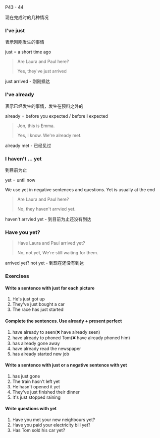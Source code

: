 P43 - 44

现在完成时的几种情况

### I've just

表示刚刚发生的事情

just = a short time ago

> Are Laura and Paul here?
>
> Yes, they've just arrived

just arrived - 刚刚抵达

### I've already

表示已经发生的事情，发生在预料之外的

already = before you expected / before I expected

> Jon, this is Emma.
>
> Yes, I know. We're already met.

already met - 已经见过

### I haven't ... yet

到目前为止

yet = until now

We use yet in negative sentences and questions. Yet is usually at the end

> Are Laura and Paul here?
>
> No, they haven't arrvied yet.

haven't arrvied yet - 到目前为止还没有到达

### Have you yet?

> Have Laura and Paul arrived yet?
>
> No, not yet, We're still waiting for them.

arrived yet? not yet - 到现在还没有到达

### Exercises

#### Write a sentence with just for each picture

1. He's just got up
2. They've just bought a car
3. The race has just started

#### Complete the sentences. Use already + present perfect

1. have already to seen(❌ have already seen)
2. have already to phoned Tom(❌ have already phoned him)
3. has already gone away
4. have already read the newspaper
5. has already started new job

#### Write a sentence with just or a negative sentence with yet

1. has just gone
2. The train hasn't left yet
3. He hasn't opened it yet
4. They've just finished their dinner
5. It's just stopped raining

#### Write questions with yet

1. Have you met your new neighbours yet?
2. Have you paid your electricity bill yet?
3. Has Tom sold his car yet?

